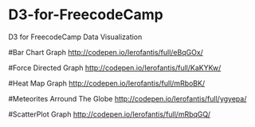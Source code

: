 # D3-for-FreecodeCamp
D3 for FreecodeCamp Data Visualization

#Bar Chart Graph
http://codepen.io/Ierofantis/full/eBqGOx/

#Force Directed Graph
http://codepen.io/Ierofantis/full/KaKYKw/

#Heat Map Graph
http://codepen.io/Ierofantis/full/mRboBK/

#Meteorites Arround The Globe
http://codepen.io/Ierofantis/full/ygyepa/

#ScatterPlot Graph
http://codepen.io/Ierofantis/full/mRbqGQ/
